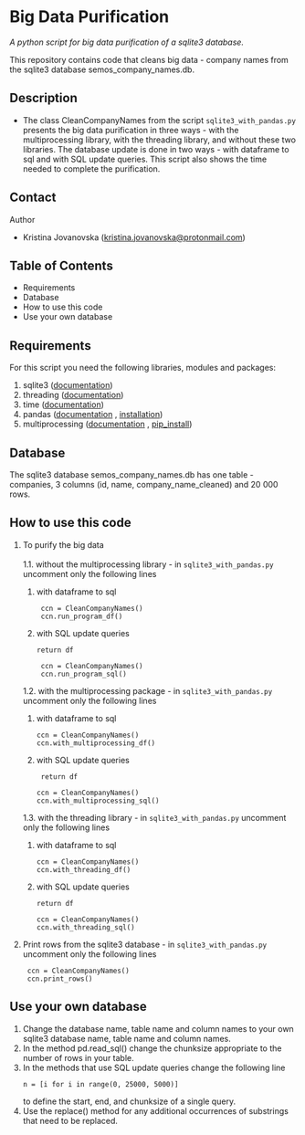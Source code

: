 # Big Data Purification 

*A python script for big data purification of a sqlite3 database.*

This repository contains code that cleans big data -
company names from the sqlite3 database
semos_company_names.db.

## Description
* The class CleanCompanyNames from the script
`sqlite3_with_pandas.py` presents the big data purification
in three ways - with the multiprocessing library,
with the threading library, and without these two libraries.
The database update is done in two ways - with dataframe to sql
and with SQL update queries.
This script also shows the time needed to complete the purification.

## Contact
Author
* Kristina Jovanovska (kristina.jovanovska@protonmail.com)

## Table of Contents 
* Requirements
* Database 
* How to use this code 
* Use your own database

## Requirements
For this script you need the following libraries, modules and packages:

1. sqlite3 ([documentation](https://docs.python.org/3/library/sqlite3.html))
2. threading ([documentation](https://docs.python.org/3/library/threading.html))
3. time ([documentation](https://docs.python.org/3/library/time.html))
4. pandas ([documentation](https://pandas.pydata.org/docs/user_guide/index.html) \, [installation](https://pandas.pydata.org/docs/getting_started/install.html))
5. multiprocessing ([documentation](https://docs.python.org/3/library/multiprocessing.html) \,  [pip_install](https://pypi.org/project/multiprocessing/))



## Database
The sqlite3 database semos_company_names.db
has one table - companies, 3 columns
(id, name, company_name_cleaned) and 20 000 rows.

## How to use this code 
1. To purify the big data \
   \
     1.1. without the multiprocessing library - in `sqlite3_with_pandas.py` 
     uncomment only the following lines 
   1. with dataframe to sql
       ```
        ccn = CleanCompanyNames()
        ccn.run_program_df()
        ``` 
   2. with SQL update queries
       ```
       return df 
       ```
      
       ```
        ccn = CleanCompanyNames()
        ccn.run_program_sql()
        ```
      
   1.2. with the multiprocessing package - in `sqlite3_with_pandas.py`
       uncomment only the following lines
   1. with dataframe to sql
      ```
      ccn = CleanCompanyNames()
      ccn.with_multiprocessing_df()
      ```
   2. with SQL update queries
      ```
       return df 
       ```
      
       ```
       ccn = CleanCompanyNames()
       ccn.with_multiprocessing_sql()
       ```
   1.3. with the threading library - in `sqlite3_with_pandas.py`
           uncomment only the following lines 
   1. with dataframe to sql
       ```
       ccn = CleanCompanyNames()
       ccn.with_threading_df()
       ```
   2. with SQL update queries
       ```
       return df 
       ```
      
       ```
       ccn = CleanCompanyNames()
       ccn.with_threading_sql()
       ```
2. Print rows from the sqlite3 database - in `sqlite3_with_pandas.py`
     uncomment only the following lines    
    ```
     ccn = CleanCompanyNames()
     ccn.print_rows()
    ```

## Use your own database
1. Change the database name, table name and column names
to your own sqlite3 database name, table name and column names.
2. In the method pd.read_sql() change the chunksize 
appropriate to the number of rows in your table.
3. In the methods that use SQL update queries
change the following line
    ```
    n = [i for i in range(0, 25000, 5000)]
    ```
    to define the start, end, and chunksize of a single query.
4. Use the replace() method for any additional occurrences
of substrings that need to be replaced.